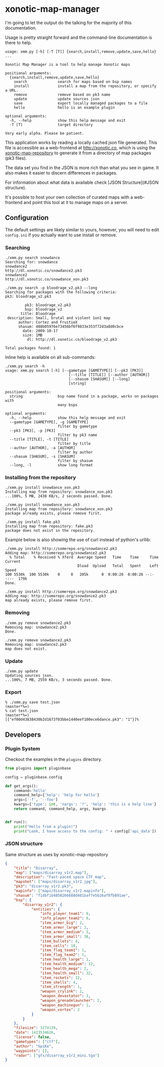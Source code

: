# xonotic-map-manager

I'm going to let the output do the talking for the majority of this
documentation.

Usage is pretty straight forward and the command-line documentation is 
there to help.

```
usage: xmm.py [-h] [-T [T]] {search,install,remove,update,save,hello} ...

Xonotic Map Manager is a tool to help manage Xonotic maps

positional arguments:
  {search,install,remove,update,save,hello}
    search              search for maps based on bsp names
    install             install a map from the repository, or specify a URL.
    remove              remove based on pk3 name
    update              update sources json
    save                export locally managed packages to a file
    hello               hello is an example plugin

optional arguments:
  -h, --help            show this help message and exit
  -T [T]                target directory

Very early alpha. Please be patient.
```

This application works by reading a locally cached json file generated.
 This file is accessible as a web-frontend at http://xonotic.co, which is using the [xonotic-map-repository](https://github.com/z/xonotic-map-repository) to
generate it from a directory of map packages (pk3 files).

The data set you find in the JSON is more rich than what you see in game.
It also makes it easier to discern differences in packages.

For information about what data is available check [JSON Structure](#JSON structure).

It's possible to host your own collection of curated maps with a web-frontend
 and point this tool at it to manage maps on a server.

## Configuration

The default settings are likely similar to yours, however, you will need
to edit `config.ini` if you actually want to use install or remove.

### Searching

```
./xmm.py search snowdance
Searching for: snowdance
snowdance2
http://dl.xonotic.co/snowdance2.pk3
snowdance2
http://dl.xonotic.co/snowdance_xon.pk3
```

```
./xmm.py search -p bloodrage_v2.pk3 --long  
Searching for packages with the following criteria:
pk3: bloodrage_v2.pk3

         pk3: bloodrage_v2.pk3
         bsp: bloodrage_v2
       title: Bloodrage
 description: Small, brutal and violent 1on1 map
      author: Cortez and FruitieX
      shasum: 488b05976e73456bf6f9833e353f72d3a8d0cbce
        date: 2009-10-17
        size: 1MB
          dl: http://dl.xonotic.co/bloodrage_v2.pk3

Total packages found: 1
```

Inline help is available on all sub-commands:

```
./xmm.py search -h                
usage: xmm.py search [-h] [--gametype [GAMETYPE]] [--pk3 [PK3]]
                             [--title [TITLE]] [--author [AUTHOR]]
                             [--shasum [SHASUM]] [--long]
                             [string]

positional arguments:
  string                bsp name found in a package, works on packages with
                        many bsps

optional arguments:
  -h, --help            show this help message and exit
  --gametype [GAMETYPE], -g [GAMETYPE]
                        filter by gametype
  --pk3 [PK3], -p [PK3]
                        filter by pk3 name
  --title [TITLE], -t [TITLE]
                        filter by title
  --author [AUTHOR], -a [AUTHOR]
                        filter by author
  --shasum [SHASUM], -s [SHASUM]
                        filter by shasum
  --long, -l            show long format
```

### Installing from the repository

```
./xmm.py install snowdance_xon.pk3
Installing map from repository: snowdance_xon.pk3
...100%, 5 MB, 2438 KB/s, 2 seconds passed. Done.
```

```
./xmm.py install snowdance_xon.pk3 
Installing map from repository: snowdance_xon.pk3
package already exists, please remove first.
```

```
./xmm.py install fake.pk3   
Installing map from repository: fake.pk3
package does not exist in the repository.
```

Example below is also showing the use of curl instead of python's urllib:

```
./xmm.py install http://somerepo.org/snowdance2.pk3
Adding map: http://somerepo.org/snowdance2.pk3
  % Total    % Received % Xferd  Average Speed   Time    Time     Time  Current
                                 Dload  Upload   Total   Spent    Left  Speed
100 5530k  100 5530k    0     0   205k      0  0:00:26  0:00:26 --:--:--  179k
Done.
```

```
./xmm.py install http://somerepo.org/snowdance2.pk3
Adding map: http://somerepo.org/snowdance2.pk3
map already exists, please remove first.
```

### Removing

```
./xmm.py remove snowdance2.pk3
Removing map: snowdance2.pk3
Done.
```

```
./xmm.py remove snowdance2.pk3
Removing map: snowdance2.pk3
map does not exist.
```

### Update

```
./xmm.py update
Updating sources json.
...100%, 7 MB, 2559 KB/s, 3 seconds passed. Done.
```

### Export

```
% ./xmm.py save test.json                                                                                                                                                                         (master*%=)
% cat test.json                                                                                                                                                                                   (master*%=)
[{"ef00d43838430b2d1673f03bbe1440eef100ece6dance.pk3": "1"}]%  
```

## Developers

### Plugin System

Checkout the examples in the `plugins` directory.

```python
from plugins import pluginbase

config = pluginbase.config

def get_args():
    command='hello'
    command_help={'help': 'help for hello'}
    args=['-f', '--foo']
    kwargs={'type': int, 'nargs': '?', 'help': 'this is a help line'}
    return command, command_help, args, kwargs


def run():
    print("Hello from a plugin!")
    print("Look, I have access to the config: " + config['api_data'])
```

### JSON structure

Same structure as uses by xonotic-map-repository

```json
{
	"title": "Disarray",
	"map": ["maps/disarray_v1r2.map"],
	"description": "Fast-paced space CTF map",
	"mapshot": ["maps/disarray_v1r2.jpg"],
	"pk3": "disarray_v1r2.pk3",
	"mapinfo": ["maps/disarray_v1r2.mapinfo"],
	"shasum": "f1dbf1b4850266688d481baf7e5b26af0fb891ae",
	"bsp": {
		"disarray_v1r2": {
			"entities": {
				"info_player_team1": 6,
				"info_player_team2": 6,
				"item_armor_big": 2,
				"item_armor_large": 2,
				"item_armor_medium": 5,
				"item_armor_small": 36,
				"item_bullets": 4,
				"item_cells": 10,
				"item_flag_team1": 1,
				"item_flag_team2": 1,
				"item_health_large": 1,
				"item_health_medium": 12,
				"item_health_mega": 2,
				"item_health_small": 32,
				"item_rockets": 12,
				"item_shells": 4,
				"item_strength": 1,
				"weapon_crylink": 2,
				"weapon_devastator": 2,
				"weapon_grenadelauncher": 2,
				"weapon_machinegun": 2,
				"weapon_vortex": 2
			}
		}
	},
	"filesize": 3274139,
	"date": 1423534626,
	"license": false,
	"gametypes": ["ctf"],
	"author": "SpiKe",
	"waypoints": [],
	"radar": ["gfx/disarray_v1r2_mini.tga"]
}
```